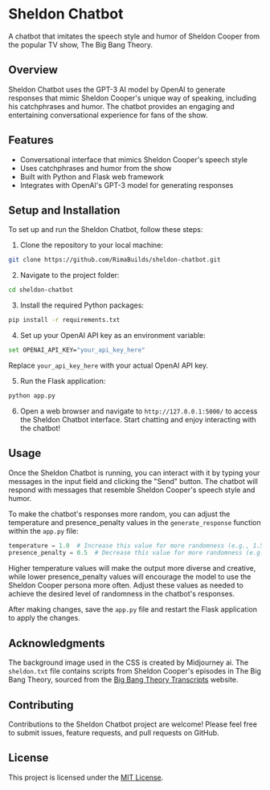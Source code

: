 # Sheldon Chatbot

A chatbot that imitates the speech style and humor of Sheldon Cooper from the popular TV show, The Big Bang Theory.

## Overview

Sheldon Chatbot uses the GPT-3 AI model by OpenAI to generate responses that mimic Sheldon Cooper's unique way of speaking, including his catchphrases and humor. The chatbot provides an engaging and entertaining conversational experience for fans of the show.

## Features

- Conversational interface that mimics Sheldon Cooper's speech style
- Uses catchphrases and humor from the show
- Built with Python and Flask web framework
- Integrates with OpenAI's GPT-3 model for generating responses

## Setup and Installation

To set up and run the Sheldon Chatbot, follow these steps:

1. Clone the repository to your local machine:

```bash
git clone https://github.com/RimaBuilds/sheldon-chatbot.git
```

2. Navigate to the project folder:

```bash
cd sheldon-chatbot
```

3. Install the required Python packages:

```bash
pip install -r requirements.txt
```

4. Set up your OpenAI API key as an environment variable:

```bash
set OPENAI_API_KEY="your_api_key_here"
```

Replace `your_api_key_here` with your actual OpenAI API key.

5. Run the Flask application:

```bash
python app.py
```

6. Open a web browser and navigate to `http://127.0.0.1:5000/` to access the Sheldon Chatbot interface. Start chatting and enjoy interacting with the chatbot!

## Usage

Once the Sheldon Chatbot is running, you can interact with it by typing your messages in the input field and clicking the "Send" button. The chatbot will respond with messages that resemble Sheldon Cooper's speech style and humor.

To make the chatbot's responses more random, you can adjust the temperature and presence_penalty values in the `generate_response` function within the `app.py` file:

```python
temperature = 1.0  # Increase this value for more randomness (e.g., 1.5)
presence_penalty = 0.5  # Decrease this value for more randomness (e.g., 0.3)
```

Higher temperature values will make the output more diverse and creative, while lower presence_penalty values will encourage the model to use the Sheldon Cooper persona more often. Adjust these values as needed to achieve the desired level of randomness in the chatbot's responses.

After making changes, save the `app.py` file and restart the Flask application to apply the changes.

## Acknowledgments

The background image used in the CSS is created by Midjourney ai.
The `sheldon.txt` file contains scripts from Sheldon Cooper's episodes in The Big Bang Theory, sourced from the [Big Bang Theory Transcripts](https://bigbangtrans.wordpress.com/) website.

## Contributing

Contributions to the Sheldon Chatbot project are welcome! Please feel free to submit issues, feature requests, and pull requests on GitHub.

## License

This project is licensed under the [MIT License](LICENSE).
